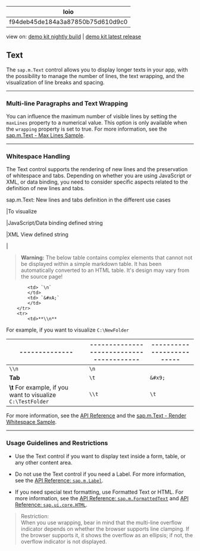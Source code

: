 <!-- loiof94deb45de184a3a87850b75d610d9c0 -->

| loio |
| -----|
| f94deb45de184a3a87850b75d610d9c0 |

<div id="loio">

view on: [demo kit nightly build](https://openui5nightly.hana.ondemand.com/#/topic/f94deb45de184a3a87850b75d610d9c0) | [demo kit latest release](https://openui5.hana.ondemand.com/#/topic/f94deb45de184a3a87850b75d610d9c0)</div>

## Text

The `sap.m.Text` control allows you to display longer texts in your app, with the possibility to manage the number of lines, the text wrapping, and the visualization of line breaks and spacing.

***

<a name="loiof94deb45de184a3a87850b75d610d9c0__section_odw_ffn_xdb"/>

### Multi-line Paragraphs and Text Wrapping

You can influence the maximum number of visible lines by setting the `maxLines` property to a numerical value. This option is only available when the `wrapping` property is set to true. For more information, see the [sap.m.Text - Max Lines Sample](https://openui5.hana.ondemand.com/#/sample/sap.m.sample.TextMaxLines/preview). 

***

<a name="loiof94deb45de184a3a87850b75d610d9c0__section_xgk_hfn_xdb"/>

### Whitespace Handling

The Text control supports the rendering of new lines and the preservation of whitespace and tabs. Depending on whether you are using JavaScript or XML, or data binding, you need to consider specific aspects related to the definition of new lines and tabs.

 <a name="loiof94deb45de184a3a87850b75d610d9c0__table_mdn_gnp_tdb"/>sap.m.Text: New lines and tabs definition in the different use cases

|To visualize

|JavaScript/Data binding defined string

|XML View defined string

|
 > **Warning:** The below table contains complex elements that cannot not be displayed within a simple markdown table. It has been automatically converted to an HTML table. It's design may vary from the source page!

<table>
	<thead>
		<tr>
			<th>--------------</th>
			<th>----------------------------------------</th>
			<th>-------------------------</th>
		</tr>
	</thead>
	<tbody>

			<td> `\n` 
			</td>
			<td> `&#xA;` 
			</td>
		</tr>
		<tr>
			<td>**\\n**
For example, if you want to visualize `C:\NewFolder`
			</td>
			<td> `\\n` 
			</td>
			<td> `\n` 
			</td>
		</tr>
		<tr>
			<td> **Tab** 
			</td>
			<td> `\t` 
			</td>
			<td> `&#x9;` 
			</td>
		</tr>
		<tr>
			<td>**\\t**
For example, if you want to visualize `C:\TestFolder`
			</td>
			<td> `\\t` 
			</td>
			<td> `\t` 
			</td>
		</tr>
	</tbody>
</table>

For more information, see the [API Reference](https://openui5.hana.ondemand.com/#/api/sap.m.Text) and the [sap.m.Text - Render Whitespace Sample](https://openui5.hana.ondemand.com/#/sample/sap.m.sample.TextRenderWhitespace/preview). 

***

<a name="loiof94deb45de184a3a87850b75d610d9c0__section_qr2_lhn_xdb"/>

### Usage Guidelines and Restrictions

-   Use the Text control if you want to display text inside a form, table, or any other content area.

-   Do not use the Text control if you need a Label. For more information, see the [API Reference: `sap.m.Label`](https://openui5.hana.ondemand.com/#/api/sap.m.Label). 

-   If you need special text formatting, use Formatted Text or HTML. For more information, see the [API Reference: `sap.m.FormattedText`](https://openui5.hana.ondemand.com/#/api/sap.m.FormattedText) and [API Reference: `sap.ui.core.HTML`](https://openui5.hana.ondemand.com/#/api/sap.ui.core.HTML). 


> Restriction:  
> When you use wrapping, bear in mind that the multi-line overflow indicator depends on whether the browser supports line clamping. If the browser supports it, it shows the overflow as an ellipsis; if not, the overflow indicator is not displayed.

